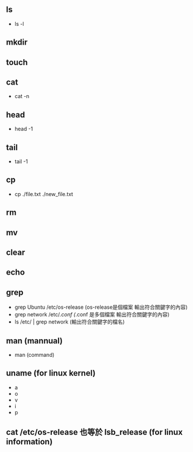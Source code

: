 ## ls
- ls -l
## mkdir
## touch
## cat
- cat -n
## head
- head -1
## tail
- tail -1
## cp
- cp ./file.txt ./new_file.txt
## rm
## mv
## clear
## echo
## grep
- grep Ubuntu /etc/os-release (os-release是個檔案 輸出符合關鍵字的內容)
- grep network /etc/*.conf (*.conf 是多個檔案 輸出符合關鍵字的內容)
- ls /etc/ | grep network (輸出符合關鍵字的檔名)
## man (mannual)
- man (command)
## uname (for linux kernel)
- a
- o
- v
- i
- p
## cat /etc/os-release 也等於 lsb_release (for linux information)
